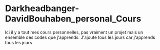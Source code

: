 # Darkheadbanger-DavidBouhaben_personal_Cours

Ici il y a tout mes cours personnelles, pas vraiment un projet mais un ensemble des codes que j'apprends. J'ajoute tous les jours car j'apprends tous les jours

